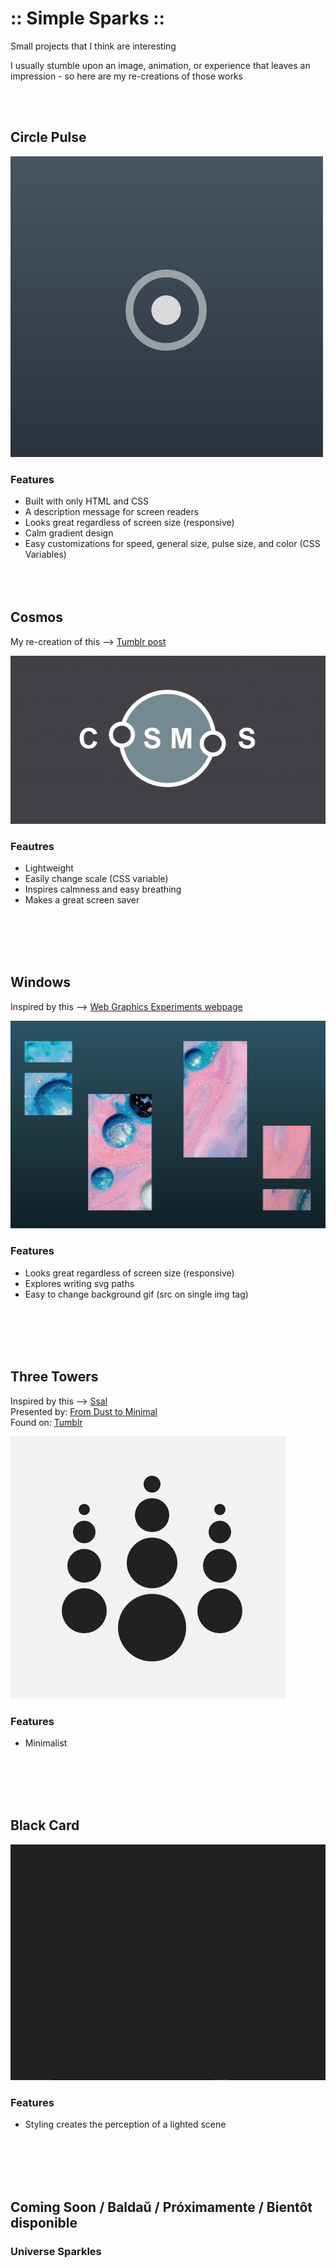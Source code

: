 # :: Simple Sparks ::
Small projects that I think are interesting

I usually stumble upon an image, animation, or experience that leaves an impression - so here are my re-creations of those works

<br/><br/>


## Circle Pulse
![demo of circle-pulse project](circle-pulse/screenshot.gif)

### Features
- Built with only HTML and CSS
- A description message for screen readers
- Looks great regardless of screen size (responsive)
- Calm gradient design
- Easy customizations for speed, general size, pulse size, and color (CSS Variables)
<br/><br/><br/><br/>


## Cosmos
My re-creation of this --> [Tumblr post](http://spaceeblack.tumblr.com/post/151290842256)<br>


![demo of Cosmos project](cosmos/screenshots/one.gif)

### Feautres
- Lightweight
- Easily change scale (CSS variable)
- Inspires calmness and easy breathing
- Makes a great screen saver

<br/><br/><br/><br/>


## Windows
Inspired by this --> [Web Graphics Experiments webpage](https://experiments.p5aholic.me/day/008/)<br>

![demo of Windows project](windows/screenshot.gif)

### Features
- Looks great regardless of screen size (responsive)
- Explores writing svg paths
- Easy to change background gif (src on single img tag)

<br/><br/><br/><br/>


## Three Towers
Inspired by this --> [Ssal](https://fromdusttominimal.tumblr.com/post/184204864668/ssal) <br>
Presented by: [From Dust to Minimal](https://fromdusttominimal.tumblr.com/)<br>
Found on: [Tumblr](https://www.tumblr.com/)

![3 Towers Project screenshot. There are three transparent columns, each containing 4 dots where the dots become larger the further down they are in the column, the column in the middle has slightly large dots than those beside it](./three-towers/screenshot.png)

### Features
- Minimalist

<br/><br/><br/><br/>


## Black Card

![Black card demo. The scene is dark, a black card with that says '::J::' (my trademark) in white letters moves from the bottom of the screen to the center. As it moves, a white gradient square fades in a slips just below the card. The view is relatively simple, but what is most striking is that the gradients on the squares create perception that there is a light source](./black-card/screenshot.gif)

### Features
- Styling creates the perception of a lighted scene

<br/><br/><br/><br/>

## Coming Soon / Baldaŭ / Próximamente / Bientôt disponible
### Universe Sparkles





